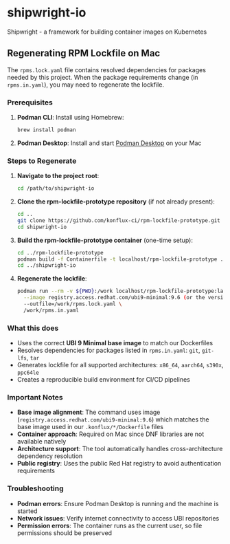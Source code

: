 # shipwright-io
Shipwright - a framework for building container images on Kubernetes

## Regenerating RPM Lockfile on Mac

The `rpms.lock.yaml` file contains resolved dependencies for packages needed by this project. When the package requirements change (in `rpms.in.yaml`), you may need to regenerate the lockfile.

### Prerequisites

1. **Podman CLI**: Install using Homebrew:
   ```bash
   brew install podman
   ```
2. **Podman Desktop**: Install and start [Podman Desktop](https://podman-desktop.io/) on your Mac

### Steps to Regenerate

1. **Navigate to the project root**:
   ```bash
   cd /path/to/shipwright-io
   ```

2. **Clone the rpm-lockfile-prototype repository** (if not already present):
   ```bash
   cd ..
   git clone https://github.com/konflux-ci/rpm-lockfile-prototype.git
   cd shipwright-io
   ```

3. **Build the rpm-lockfile-prototype container** (one-time setup):
   ```bash
   cd ../rpm-lockfile-prototype
   podman build -f Containerfile -t localhost/rpm-lockfile-prototype .
   cd ../shipwright-io
   ```

4. **Regenerate the lockfile**:
   ```bash
   podman run --rm -v ${PWD}:/work localhost/rpm-lockfile-prototype:latest \
     --image registry.access.redhat.com/ubi9-minimal:9.6 (or the version you are using)\
     --outfile=/work/rpms.lock.yaml \
     /work/rpms.in.yaml
   ```

### What this does

- Uses the correct **UBI 9 Minimal base image** to match our Dockerfiles
- Resolves dependencies for packages listed in `rpms.in.yaml`: `git`, `git-lfs`, `tar`
- Generates lockfile for all supported architectures: `x86_64`, `aarch64`, `s390x`, `ppc64le`
- Creates a reproducible build environment for CI/CD pipelines

### Important Notes

- **Base image alignment**: The command uses image (`registry.access.redhat.com/ubi9-minimal:9.6`) which matches the base image used in our `.konflux/*/Dockerfile` files
- **Container approach**: Required on Mac since DNF libraries are not available natively
- **Architecture support**: The tool automatically handles cross-architecture dependency resolution
- **Public registry**: Uses the public Red Hat registry to avoid authentication requirements

### Troubleshooting

- **Podman errors**: Ensure Podman Desktop is running and the machine is started
- **Network issues**: Verify internet connectivity to access UBI repositories
- **Permission errors**: The container runs as the current user, so file permissions should be preserved